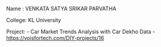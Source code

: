 Name : VENKATA SATYA SRIKAR PARVATHA

College: KL University

Project: - Car Market Trends Analysis with Car Dekho Data - https://voisfortech.com/DIY-projects/16
